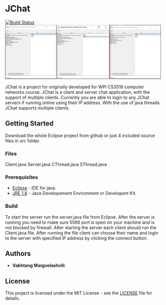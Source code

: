 # JChat

[![Build Status](https://travis-ci.org/GreedyAlchemist/JChat.svg?branch=master)](https://travis-ci.org/GreedyAlchemist/JChat)
![JChat](Images/JChat.PNG?raw=true "JChat")

JChat is a project for originally developed for WPI CS3516 computer networks course. JChat is a client and server chat application, with the support of multiple clients. Currently you are able to login to any JChat servers if running online using their IP address. With the use of java threads JChat supports multiple clients.

## Getting Started

Download the whole Eclipse project from github or just 4 included source files in src folder. 

### Files
Client.java
Server.java
CThread.java
SThread.java

### Prerequisites

* [Eclipse](https://www.eclipse.org/downloads/) - IDE for java.
* [JRE 1.8](http://www.oracle.com/technetwork/java/javase/downloads/jre8-downloads-2133155.html) - Java Developement Environment or Developent Kit.

### Build

To start the server run the server.java file from Eclipse. 
After the server is running you need to make sure 5566 port is open on your machine and is not blocked by firewall.
After starting the server each client should run the Client.java file. 
After running the file client can choose their name and login to the server with specified IP address by clicking the connect button.


## Authors

* **Vakhtang Margvelashvili** 

## License

This project is licensed under the MIT License - see the [LICENSE](LICENSE) file for details.